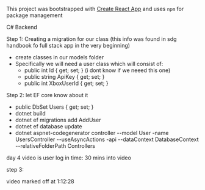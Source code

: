 This project was bootstrapped with [Create React App](https://github.com/facebookincubator/create-react-app) and uses `npm` for package management

C# Backend

Step 1: Creating a migration for our class (this info was found in sdg handbook fo full stack app in the very beginning)

- create classes in our models folder
- Specifically we will need a user class which will consist of:
  - public int Id { get; set; } (i dont know if we neeed this one)
  - public string ApiKey { get; set; }
  - public int XboxUserId { get; set; }

Step 2: let EF core know about it

- public DbSet<User> Users { get; set; }
- dotnet build
- dotnet ef migrations add AddUser
- dotnet ef database update
- dotnet aspnet-codegenerator controller --model User -name UsersController --useAsyncActions -api --dataContext DatabaseContext --relativeFolderPath Controllers

day 4 video is user log in
time: 30 mins into video

step 3:

video marked off at 1:12:28
